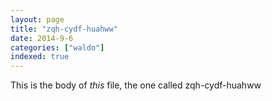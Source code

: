 ```yaml
---
layout: page
title: "zqh-cydf-huahww"
date: 2014-9-6
categories: ["waldo"]
indexed: true
---
```

This is the body of _this_ file, the one called zqh-cydf-huahww
